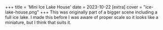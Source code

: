 +++
title = 'Mini Ice Lake House'
date = 2023-10-22
[extra]
cover = "ice-lake-house.png"
+++
This was originally part of a bigger scene including a full ice lake. I made this before I was aware of proper scale so it looks like a miniature, but I think that suits it.
